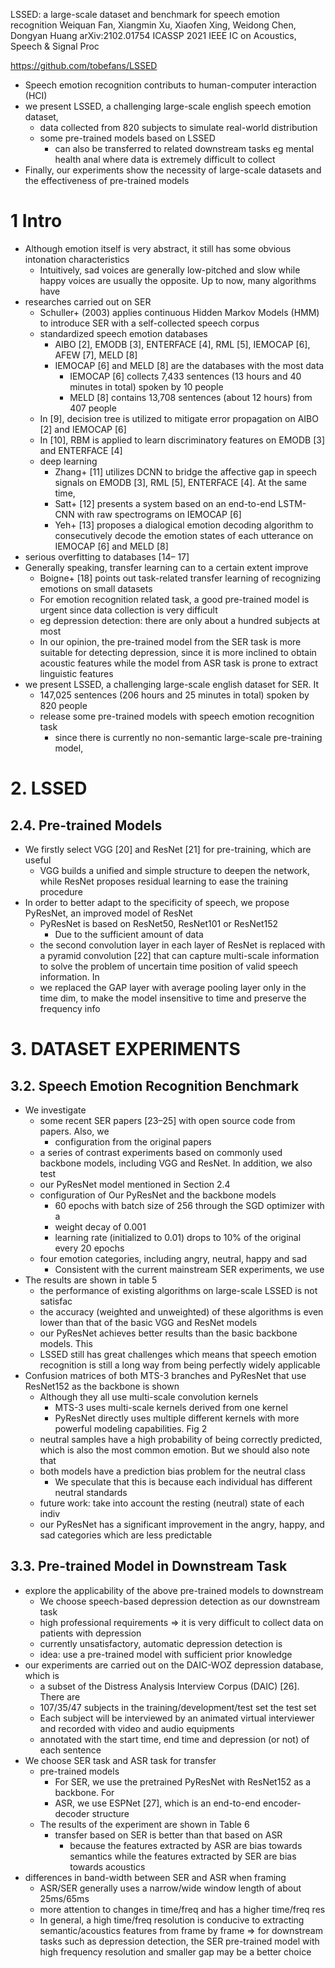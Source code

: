 LSSED: a large-scale dataset and benchmark for speech emotion recognition
Weiquan Fan, Xiangmin Xu, Xiaofen Xing, Weidong Chen, Dongyan Huang
arXiv:2102.01754 ICASSP 2021 IEEE IC on Acoustics, Speech & Signal Proc

https://github.com/tobefans/LSSED

* Speech emotion recognition contributs to human-computer interaction (HCI)
* we present LSSED, a challenging large-scale english speech emotion dataset,
  * data collected from 820 subjects to simulate real-world distribution
  * some pre-trained models based on LSSED
    * can also be transferred to related downstream tasks eg mental health anal
      where data is extremely difficult to collect
* Finally, our experiments show the necessity of large-scale datasets and the
  effectiveness of pre-trained models

# 1 Intro

* Although emotion itself is very abstract,
  it still has some obvious intonation characteristics
  * Intuitively, sad voices are generally low-pitched and slow while
    happy voices are usually the opposite.  Up to now, many algorithms have
* researches carried out on SER
  * Schuller+ (2003) applies continuous Hidden Markov Models (HMM) to introduce
    SER with a self-collected speech corpus
  * standardized speech emotion databases
    * AIBO [2], EMODB [3], ENTERFACE [4], RML [5], IEMOCAP [6], AFEW [7],
      MELD [8]
    * IEMOCAP [6] and MELD [8] are the databases with the most data
      * IEMOCAP [6] collects 7,433 sentences (13 hours and 40 minutes in total)
        spoken by 10 people
      * MELD [8] contains 13,708 sentences (about 12 hours) from 407 people
  * In [9], decision tree is utilized to mitigate error propagation on AIBO [2]
  and IEMOCAP [6]
  * In [10], RBM is applied to learn discriminatory features on EMODB [3] and
    ENTERFACE [4]
  * deep learning
    * Zhang+ [11] utilizes DCNN to bridge the affective gap in speech signals
      on EMODB [3], RML [5], ENTERFACE [4]. At the same time,
    * Satt+ [12] presents a system based on an end-to-end LSTM-CNN with raw
      spectrograms on IEMOCAP [6]
    * Yeh+ [13] proposes a dialogical emotion decoding algorithm to
      consecutively decode the emotion states of each utterance on IEMOCAP [6]
      and MELD [8]
* serious overfitting to databases [14– 17]
* Generally speaking, transfer learning can to a certain extent improve
  * Boigne+ [18] points out task-related transfer learning of recognizing
    emotions on small datasets
  * For emotion recognition related task, a good pre-trained model is urgent
    since data collection is very difficult
  * eg depression detection: there are only about a hundred subjects at most
  * In our opinion, the pre-trained model from the SER task is more suitable
    for detecting depression, since
    it is more inclined to obtain acoustic features while the model from ASR
    task is prone to extract linguistic features
* we present LSSED, a challenging large-scale english dataset for SER. It
  * 147,025 sentences (206 hours and 25 minutes in total) spoken by 820 people
  * release some pre-trained models with speech emotion recognition task
    * since there is currently no non-semantic large-scale pre-training model,

# 2. LSSED

## 2.4. Pre-trained Models

* We firstly select VGG [20] and ResNet [21] for pre-training, which are useful
  * VGG builds a unified and simple structure to deepen the network, while
    ResNet proposes residual learning to ease the training procedure
* In order to better adapt to the specificity of speech, we propose PyResNet,
  an improved model of ResNet
  * PyResNet is based on ResNet50, ResNet101 or ResNet152
    * Due to the sufficient amount of data
  * the second convolution layer in each layer of ResNet is replaced with a
    pyramid convolution [22] that can capture multi-scale information to solve
    the problem of uncertain time position of valid speech information. In
  * we replaced the GAP layer with average pooling layer only in the time dim,
    to make the model insensitive to time and preserve the frequency info

# 3. DATASET EXPERIMENTS

## 3.2. Speech Emotion Recognition Benchmark

* We investigate
  * some recent SER papers [23–25] with open source code from papers. Also, we
    * configuration from the original papers
  * a series of contrast experiments based on commonly used backbone models,
    including VGG and ResNet. In addition, we also test
  * our PyResNet model mentioned in Section 2.4
  * configuration of Our PyResNet and the backbone models
    * 60 epochs with batch size of 256 through the SGD optimizer with a
    * weight decay of 0.001
    * learning rate (initialized to 0.01) drops to 10% of the original every 20
      epochs
  * four emotion categories, including angry, neutral, happy and sad
    * Consistent with the current mainstream SER experiments, we use
* The results are shown in table 5
  * the performance of existing algorithms on large-scale LSSED is not satisfac
  * the accuracy (weighted and unweighted) of these algorithms is even lower
    than that of the basic VGG and ResNet models
  * our PyResNet achieves better results than the basic backbone models. This
  * LSSED still has great challenges which means that
    speech emotion recognition is still a long way from being perfectly widely
    applicable
* Confusion matrices of
  both MTS-3 branches and PyResNet that use ResNet152 as the backbone is shown
  * Although they all use multi-scale convolution kernels
    * MTS-3 uses multi-scale kernels derived from one kernel
    * PyResNet directly uses
      multiple different kernels with more powerful modeling capabilities. Fig 2
  * neutral samples have a high probability of being correctly predicted, which
    is also the most common emotion. But we should also note that
  * both models have a prediction bias problem for the neutral class
    * We speculate that this is because each individual has different neutral
      standards
  * future work: take into account the resting (neutral) state of each indiv
  * our PyResNet has a significant improvement in the angry, happy, and sad
    categories which are less predictable

## 3.3. Pre-trained Model in Downstream Task

* explore the applicability of the above pre-trained models to downstream
  * We choose speech-based depression detection as our downstream task
  * high professional requirements =>
    it is very difficult to collect data on patients with depression
  * currently unsatisfactory, automatic depression detection is
  * idea: use a pre-trained model with sufficient prior knowledge
* our experiments are carried out on
  the DAIC-WOZ depression database, which is
  * a subset of the Distress Analysis Interview Corpus (DAIC) [26]. There are
  * 107/35/47 subjects in the training/development/test set the test set
  * Each subject will be interviewed by an animated virtual interviewer and
    recorded with video and audio equipments
  * annotated with the start time, end time and depression (or not) of each
    sentence
* We choose SER task and ASR task for transfer
  * pre-trained models
    * For SER, we use the pretrained PyResNet with ResNet152 as a backbone. For
    * ASR, we use ESPNet [27], which is an end-to-end encoder-decoder structure
  * The results of the experiment are shown in Table 6
    * transfer based on SER is better than that based on ASR
      * because the features extracted by ASR are bias towards semantics while
        the features extracted by SER are bias towards acoustics
* differences in band-width between SER and ASR when framing
  * ASR/SER generally uses a narrow/wide window length of about 25ms/65ms
  * more attention to changes in time/freq and has a higher time/freq res
  * In general, a high time/freq resolution is conducive to extracting
    semantic/acoustics features from frame by frame
  => for downstream tasks such as depression detection, the SER pre-trained
    model with high frequency resolution and smaller gap may be a better choice
